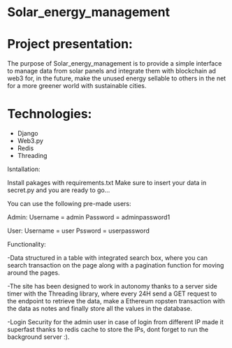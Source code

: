 # Solar_energy_management

 # Project presentation:

The purpose of Solar_energy_management is to provide a simple interface to manage data from solar panels and integrate them with blockchain ad web3
for, in the future, make the unused energy sellable to others in the net for a more greener world with sustainable cities.

# Technologies:

- Django
- Web3.py
- Redis
- Threading

Isntallation:

Install pakages with requirements.txt
Make sure to insert your data in secret.py and you are ready to go...

You can use the following pre-made users:

Admin:
Username = admin
Password = adminpassword1

User:
Username = user
Pssword = userpassword

Functionality:

-Data structured in a table with integrated search box, where you can search transaction on the page along with a pagination function for moving around the pages.

-The site has been designed to work in autonomy thanks to a server side timer with the Threading library, where every 24H send a GET request to the endpoint to retrieve the data, make a Ethereum  ropsten transaction with the data as notes and finally store all the values in the database.

-Login Security for the admin user in case of login from different IP made it superfast thanks to redis cache to store the IPs, dont forget to run the background server :).

